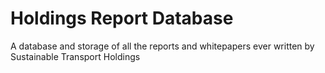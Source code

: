 # Holdings Report Database
A database and storage of all the reports and whitepapers ever written by Sustainable Transport Holdings
